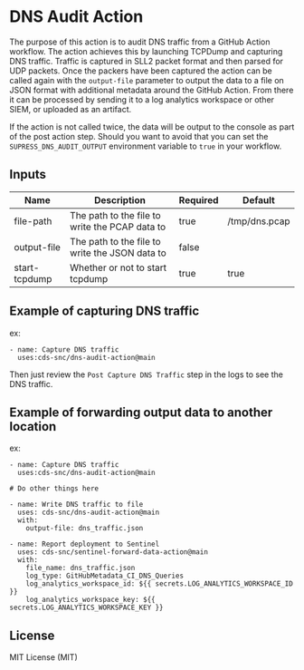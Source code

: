 # DNS Audit Action

The purpose of this action is to audit DNS traffic from a GitHub Action workflow. The action achieves this by launching TCPDump and capturing DNS traffic. Traffic is captured in SLL2 packet format and then parsed for UDP packets. Once the packers have been captured the action can be called again with the `output-file` parameter to output the data to a file on JSON format with additional metadata around the GitHub Action. From there it can be processed by sending it to a log analytics workspace or other SIEM, or uploaded as an artifact.

If the action is not called twice, the data will be output to the console as part of the post action step. Should you want to avoid that you can set the `SUPRESS_DNS_AUDIT_OUTPUT` environment variable to `true` in your workflow.


## Inputs

| Name | Description | Required | Default |
| --- | --- | --- | --- |
| file-path | The path to the file to write the PCAP data to | true | /tmp/dns.pcap |
| output-file | The path to the file to write the JSON data to | false | |
| start-tcpdump | Whether or not to start tcpdump | true | true |


## Example of capturing DNS traffic

ex:

```
- name: Capture DNS traffic
  uses:cds-snc/dns-audit-action@main
```

Then just review the `Post Capture DNS Traffic` step in the logs to see the DNS traffic.


## Example of forwarding output data to another location

ex:

```
- name: Capture DNS traffic
  uses:cds-snc/dns-audit-action@main

# Do other things here

- name: Write DNS traffic to file
  uses: cds-snc/dns-audit-action@main
  with:
    output-file: dns_traffic.json

- name: Report deployment to Sentinel
  uses: cds-snc/sentinel-forward-data-action@main
  with:
    file_name: dns_traffic.json
    log_type: GitHubMetadata_CI_DNS_Queries
    log_analytics_workspace_id: ${{ secrets.LOG_ANALYTICS_WORKSPACE_ID }}
    log_analytics_workspace_key: ${{ secrets.LOG_ANALYTICS_WORKSPACE_KEY }}
```

## License
MIT License (MIT)